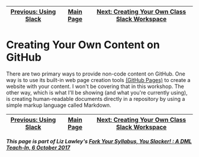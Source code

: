 | [Previous: Using Slack](usingSlack.md) | [Main Page](README.md) | [Next: Creating Your Own Class Slack Workspace](creatingSlack.md) |
|--------------------------------|-----------------------------|------------------------|

# Creating Your Own Content on GitHub

There are two primary ways to provide non-code content on GitHub. One way is to use its built-in web page creation tools [(GitHub Pages)](https://pages.github.com/) to create a website with your content. I won't be covering that in this workshop. The other way, which is what I'll be showing (and what you're currently using), is creating human-readable documents directly in a repository by using a simple markup language called Markdown.

| [Previous: Using Slack](usingSlack.md) | [Main Page](README.md) | [Next: Creating Your Own Class Slack Workspace](creatingSlack.md) |
|--------------------------------|-----------------------------|------------------------|

***This page is part of Liz Lawley's [Fork Your Syllabus, You Slacker! : A DML Teach-In, 6 October 2017](https://dml2017.sched.com/event/0f03a40b042cc1a6f4e73a78a62d0305)***


